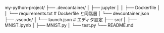 my-python-project/
├── .devcontainer/
│   ├── jupyter
│   │   ├── Dockerfile
│   │   └── requirements.txt          # Dockerfile と同階層
│   └── devcontainer.json      
├── .vscode/
│   └── launch.json             # エディタ設定
├── src/
│   ├── MNIST.ipynb
│   ├── MNIST.py
│   └── test.py
└── README.md
